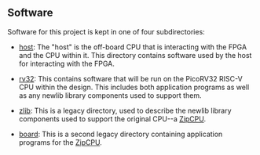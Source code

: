 ## Software

Software for this project is kept in one of four subdirectories:

- [host](host.txt):  The "host" is the off-board CPU that is interacting with
  the FPGA and the CPU within it.  This directory contains software used by
  the host for interacting with the FPGA.

- [rv32](rv32.txt): This contains software that will be run on the PicoRV32
  RISC-V CPU within the design.  This includes both application programs as well
  as any newlib library components used to support them.

- [zlib](zlib.txt): This is a legacy directory, used to describe the newlib
  library components used to support the original CPU--a [ZipCPU](https://zipcpu.com/about/zipcpu.html).

- [board](board.txt): This is a second legacy directory containing application
  programs for the [ZipCPU](https://zipcpu.com/about/zipcpu.html).
